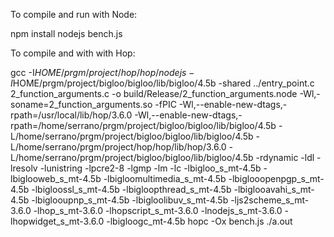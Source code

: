 To compile and run with Node:

  npm install
  nodejs bench.js
  
To compile and with with Hop:

  gcc -I$HOME/prgm/project/hop/hop/nodejs -I$HOME/prgm/project/bigloo/bigloo/lib/bigloo/4.5b -shared ../entry_point.c 2_function_arguments.c -o build/Release/2_function_arguments.node -Wl,-soname=2_function_arguments.so -fPIC -Wl,--enable-new-dtags,-rpath=/usr/local/lib/hop/3.6.0 -Wl,--enable-new-dtags,-rpath=/home/serrano/prgm/project/bigloo/bigloo/lib/bigloo/4.5b -L/home/serrano/prgm/project/bigloo/bigloo/lib/bigloo/4.5b -L/home/serrano/prgm/project/hop/hop/lib/hop/3.6.0 -L/home/serrano/prgm/project/bigloo/bigloo/lib/bigloo/4.5b  -rdynamic -ldl -lresolv -lunistring -lpcre2-8 -lgmp -lm -lc -lbigloo_s_mt-4.5b -lbiglooweb_s_mt-4.5b -lbigloomultimedia_s_mt-4.5b -lbiglooopenpgp_s_mt-4.5b -lbigloossl_s_mt-4.5b -lbigloopthread_s_mt-4.5b -lbiglooavahi_s_mt-4.5b -lbiglooupnp_s_mt-4.5b -lbigloolibuv_s_mt-4.5b -ljs2scheme_s_mt-3.6.0 -lhop_s_mt-3.6.0 -lhopscript_s_mt-3.6.0 -lnodejs_s_mt-3.6.0 -lhopwidget_s_mt-3.6.0 -lbigloogc_mt-4.5b
  hopc -Ox bench.js
  ./a.out
